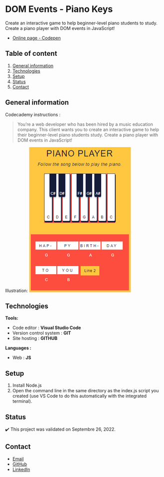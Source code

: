 # DOM Events - Piano Keys

Create an interactive game to help beginner-level piano students to study. Create a piano player with DOM events in JavaScript!
- [Online page - Codepen](https://codepen.io/ByronMike/pen/JjvzREp)

## Table of content
1. [General information](#General-information)
2. [Technologies](#Technologies)
3. [Setup](#Setup)
4. [Status](#Status)
5. [Contact](#Contact)

## General information

Codecademy instructions :
> You’re a web developer who has been hired by a music education company. This client wants you to create an interactive game to help their beginner-level piano students study. Create a piano player with DOM events in JavaScript!

Illustration:
![Picture](./resources/Illustration_Piano_Keys.PNG)

## Technologies
**Tools:**
 * Code editor : **Visual Studio Code**
 * Version control system : **GIT**
 * Site hosting : **GITHUB**
  
**Languages :**
 * Web : **JS**
 
## Setup
1. Install Node.js
2. Open the command line in the same directory as the index.js script you created (use VS Code to do this automatically with the integrated terminal).

## Status
:heavy_check_mark: This project was validated on Septembre 26, 2022.

## Contact
* [Email](mailto:auger.michaell@gmail.com)
* [GitHub](https://github.com/ByronMike)
* [LinkedIn](https://www.linkedin.com/in/auger-michael/)